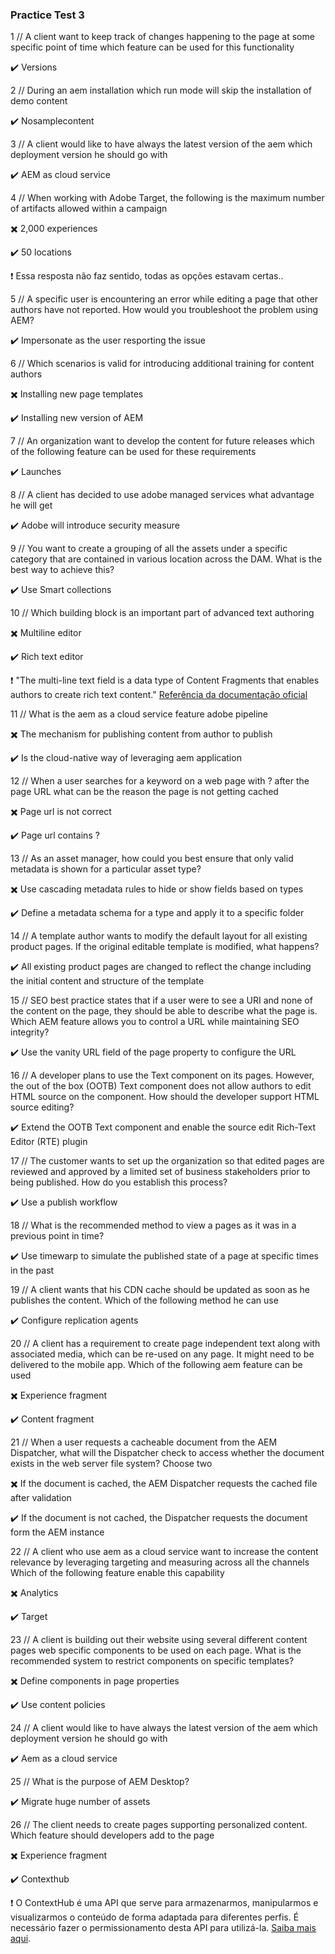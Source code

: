 ### Practice Test 3

1 // A client want to keep track of changes happening to the page at some specific point of time which feature can be used for this functionality

:heavy_check_mark: Versions

2 // During an aem installation which run mode will skip the installation of demo content

:heavy_check_mark: Nosamplecontent

3 // A client would like to have always the latest version of the aem which deployment version he should go with

:heavy_check_mark: AEM as cloud service

4 // When working with Adobe Target, the following is the maximum number of artifacts allowed within a campaign

:heavy_multiplication_x: 2,000 experiences

:heavy_check_mark: 50 locations

❗ Essa resposta não faz sentido, todas as opções estavam certas..

5 // A specific user is encountering an error while editing a page that other authors have not reported. How would you troubleshoot the problem using AEM?

:heavy_check_mark: Impersonate as the user resporting the issue

6 // Which scenarios is valid for introducing additional training for content authors

:heavy_multiplication_x: Installing new page templates

:heavy_check_mark: Installing new version of AEM

7 // An organization want to develop the content for future releases which of the following feature can be used for these requirements

:heavy_check_mark: Launches

8 // A client has decided to use adobe managed services what advantage he will get

:heavy_check_mark: Adobe will introduce security measure

9 // You want to create a grouping of all the assets under a specific category that are contained in various location across the DAM. What is the best way to achieve this?

:heavy_check_mark: Use Smart collections

10 // Which building block is an important part of advanced text authoring

:heavy_multiplication_x: Multiline editor

:heavy_check_mark: Rich text editor

❗ "The multi-line text field is a data type of Content Fragments that enables authors to create rich text content." [Referência da documentação oficial](https://experienceleague.adobe.com/docs/experience-manager-learn/getting-started-with-aem-headless/how-to/rich-text.html?lang=en)

11 // What is the aem as a cloud service feature adobe pipeline

:heavy_multiplication_x: The mechanism for publishing content from author to publish

:heavy_check_mark: Is the cloud-native way of leveraging aem application

12 // When a user searches for a keyword on a web page with ? after the page URL what can be the reason the page is not getting cached

:heavy_multiplication_x: Page url is not correct

:heavy_check_mark: Page url contains ?

13 // As an asset manager, how could you best ensure that only valid metadata is shown for a particular asset type?

:heavy_multiplication_x: Use cascading metadata rules to hide or show fields based on types

:heavy_check_mark: Define a metadata schema for a type and apply it to a specific folder

14 // A template author wants to modify the default layout for all existing product pages. If the original editable template is modified, what happens?

:heavy_check_mark: All existing product pages are changed to reflect the change including the initial content and structure of the template

15 // SEO best practice states that if a user were to see a URI and none of the content on the page, they should be able to describe what the page is. Which AEM feature allows you to control a URL while maintaining SEO integrity?

:heavy_check_mark: Use the vanity URL field of the page property to configure the URL

16 // A developer plans to use the Text component on its pages. However, the out of the box (OOTB) Text component does not allow authors to edit HTML source on the component. How should the developer support HTML source editing?

:heavy_check_mark: Extend the OOTB Text component and enable the source edit Rich-Text Editor (RTE) plugin

17 // The customer wants to set up the organization so that edited pages are reviewed and approved by a limited set of business stakeholders prior to being published. How do you establish this process?

:heavy_check_mark: Use a publish workflow

18 // What is the recommended method to view a pages as it was in a previous point in time?

:heavy_check_mark: Use timewarp to simulate the published state of a page at specific times in the past

19 // A client wants that his CDN cache should be updated as soon as he publishes the content. Which of the following method he can use

:heavy_check_mark: Configure replication agents

20 // A client has a requirement to create page independent text along with associated media, which can be re-used on any page. It might need to be delivered to the mobile app. Which of the following aem feature can be used

:heavy_multiplication_x: Experience fragment

:heavy_check_mark: Content fragment

21 // When a user requests a cacheable document from the AEM Dispatcher, what will the Dispatcher check to access whether the document exists in the web server file system? Choose two

:heavy_multiplication_x: If the document is cached, the AEM Dispatcher requests the cached file after validation

:heavy_check_mark: If the document is not cached, the Dispatcher requests the document form the AEM instance

22 // A client who use aem as a cloud service want to increase the content relevance by leveraging targeting and measuring across all the channels Which of the following feature enable this capability

:heavy_multiplication_x: Analytics

:heavy_check_mark: Target

23 // A client is building out their website using several different content pages web specific components to be used on each page. What is the recommended system to restrict components on specific templates?

:heavy_multiplication_x: Define components in page properties

:heavy_check_mark: Use content policies

24 // A client would like to have always the latest version of the aem which deployment version he should go with

:heavy_check_mark: Aem as a cloud service

25 // What is the purpose of AEM Desktop?

:heavy_check_mark: Migrate huge number of assets

26 // The client needs to create pages supporting personalized content. Which feature should developers add to the page

:heavy_multiplication_x: Experience fragment

:heavy_check_mark: Contexthub

❗ O ContextHub é uma API que serve para armazenarmos, manipularmos e visualizarmos o conteúdo de forma adaptada para diferentes perfis. É necessário fazer o permissionamento desta API para utilizá-la. [Saiba mais aqui](https://experienceleague.adobe.com/docs/experience-manager-learn/sites/personalization/context-hub-technical-video-setup.html?lang=en).